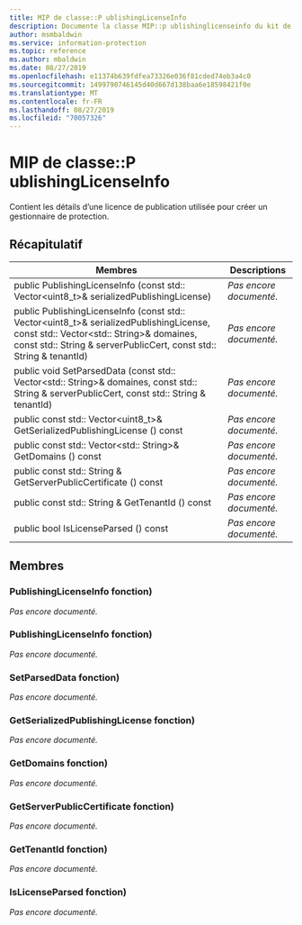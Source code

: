 ```yaml
---
title: MIP de classe::P ublishingLicenseInfo
description: Documente la classe MIP::p ublishinglicenseinfo du kit de développement logiciel (SDK) Microsoft Information Protection (MIP).
author: msmbaldwin
ms.service: information-protection
ms.topic: reference
ms.author: mbaldwin
ms.date: 08/27/2019
ms.openlocfilehash: e11374b639fdfea73326e036f81cded74eb3a4c0
ms.sourcegitcommit: 1499790746145d40d667d138baa6e18598421f0e
ms.translationtype: MT
ms.contentlocale: fr-FR
ms.lasthandoff: 08/27/2019
ms.locfileid: "70057326"
---
```

# <a name="class-mippublishinglicenseinfo"></a>MIP de classe::P ublishingLicenseInfo 
Contient les détails d’une licence de publication utilisée pour créer un gestionnaire de protection.
  
## <a name="summary"></a>Récapitulatif
 Membres                        | Descriptions                                
--------------------------------|---------------------------------------------
public PublishingLicenseInfo (const std:: Vector\<uint8_t\>& serializedPublishingLicense)  | _Pas encore documenté._
public PublishingLicenseInfo (const std:: Vector\<uint8_t\>& serializedPublishingLicense, const std:: Vector\<std:: String\>& domaines, const std:: String & serverPublicCert, const std:: String & tenantId)  | _Pas encore documenté._
public void SetParsedData (const std:: Vector\<std:: String\>& domaines, const std:: String & serverPublicCert, const std:: String & tenantId)  | _Pas encore documenté._
public const std:: Vector\<uint8_t\>& GetSerializedPublishingLicense () const  | _Pas encore documenté._
public const std:: Vector\<std:: String\>& GetDomains () const  | _Pas encore documenté._
public const std:: String & GetServerPublicCertificate () const  | _Pas encore documenté._
public const std:: String & GetTenantId () const  | _Pas encore documenté._
public bool IsLicenseParsed () const  | _Pas encore documenté._
  
## <a name="members"></a>Membres
  
### <a name="publishinglicenseinfo-function"></a>PublishingLicenseInfo fonction)
_Pas encore documenté._

  
### <a name="publishinglicenseinfo-function"></a>PublishingLicenseInfo fonction)
_Pas encore documenté._

  
### <a name="setparseddata-function"></a>SetParsedData fonction)
_Pas encore documenté._

  
### <a name="getserializedpublishinglicense-function"></a>GetSerializedPublishingLicense fonction)
_Pas encore documenté._

  
### <a name="getdomains-function"></a>GetDomains fonction)
_Pas encore documenté._

  
### <a name="getserverpubliccertificate-function"></a>GetServerPublicCertificate fonction)
_Pas encore documenté._

  
### <a name="gettenantid-function"></a>GetTenantId fonction)
_Pas encore documenté._

  
### <a name="islicenseparsed-function"></a>IsLicenseParsed fonction)
_Pas encore documenté._
